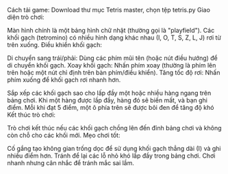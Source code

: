 Cách tải game: Download thư mục Tetris master, chọn tệp tetris.py
Giao diện trò chơi:

Màn hình chính là một bảng hình chữ nhật (thường gọi là "playfield").
Các khối gạch (tetromino) có nhiều hình dạng khác nhau (I, O, T, S, Z, L, J) rơi từ trên xuống.
Điều khiển khối gạch:

Di chuyển sang trái/phải: Dùng các phím mũi tên (hoặc nút điều hướng) để di chuyển khối gạch.
Xoay khối gạch: Nhấn phím xoay (thường là phím lên trên hoặc một nút chỉ định trên bàn phím/điều khiển).
Tăng tốc độ rơi: Nhấn phím xuống để khối gạch rơi nhanh hơn.


Sắp xếp các khối gạch sao cho lấp đầy một hoặc nhiều hàng ngang trên bảng chơi.
Khi một hàng được lấp đầy, hàng đó sẽ biến mất, và bạn ghi điểm.
Mỗi khi đạt 5 điểm, một ô phía trên sẽ được bôi đen để tăng độ khó
Kết thúc trò chơi:

Trò chơi kết thúc nếu các khối gạch chồng lên đến đỉnh bảng chơi và không còn chỗ cho các khối mới.
Mẹo chơi tốt:

Cố gắng tạo không gian trống dọc để sử dụng khối gạch thẳng dài (I) và ghi nhiều điểm hơn.
Tránh để lại các lỗ nhỏ khó lấp đầy trong bảng chơi.
Chơi nhanh nhưng cân nhắc để tránh mắc sai lầm.
